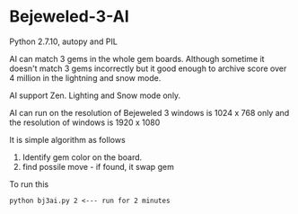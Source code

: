# Bejeweled-3-AI

Python 2.7.10, autopy and PIL

AI can match 3 gems in the whole gem boards. Although sometime it doesn't match 3 gems incorrectly but it good enough to archive score over 4 million in the lightning and snow mode.

AI support Zen. Lighting and Snow mode only.

AI can run on the resolution of Bejeweled 3 windows is 1024 x 768 only and the resolution of windows is 1920 x 1080 

It is simple algorithm as follows

1. Identify gem color on the board.
2. find possile move - if found, it swap gem 

To run this

    python bj3ai.py 2 <--- run for 2 minutes
